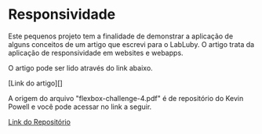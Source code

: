 # Responsividade

Este pequenos projeto tem a finalidade de demonstrar a aplicação de alguns conceitos de um artigo que escrevi para o LabLuby. O artigo trata da aplicação de responsividade em websites e webapps.

O artigo pode ser lido através do link abaixo.

[Link do artigo][]

A origem do arquivo "flexbox-challenge-4.pdf" é de repositório do Kevin Powell e você pode acessar no link a seguir.

[Link do Repositório](https://github.com/kevin-powell/responsive-made-easy)